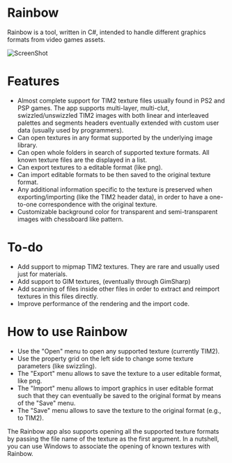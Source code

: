 Rainbow
=======

Rainbow is a tool, written in C#, intended to handle different graphics formats from video games assets.

![ScreenShot](http://i.imgur.com/PNLtOg5.png)

Features
=======

* Almost complete support for TIM2 texture files usually found in PS2 and PSP games. The app supports multi-layer, multi-clut, swizzled/unswizzled TIM2 images with both linear and interleaved palettes and segments headers eventually
extended with custom user data (usually used by programmers).
* Can open textures in any format supported by the underlying image library.
* Can open whole folders in search of supported texture formats. All known texture files are the displayed in a list.
* Can export textures to a editable format (like png).
* Can import editable formats to be then saved to the original texture format.
* Any additional information specific to the texture is preserved when exporting/importing (like the TIM2 header data), in order to have a one-to-one correspondence with the original texture.
* Customizable background color for transparent and semi-transparent images with chessboard like pattern.

To-do
=======
* Add support to mipmap TIM2 textures. They are rare and usually used just for materials.
* Add support to GIM textures, (eventually through GimSharp)
* Add scanning of files inside other files in order to extract and reimport textures in this files directly.
* Improve performance of the rendering and the import code.

How to use Rainbow
=======

* Use the "Open" menu to open any supported texture (currently TIM2).
* Use the property grid on the left side to change some texture parameters (like swizzling).
* The "Export" menu allows to save the texture to a user editable format, like png.
* The "Import" menu allows to import graphics in user editable format such that they can eventually be saved to the original format by means of the "Save" menu.
* The "Save" menu allows to save the texture to the original format (e.g., to TIM2).

The Rainbow app also supports opening all the supported texture formats by passing the file name of the texture as the first argument. In a nutshell, you can use Windows to associate the opening of known textures with Rainbow.
